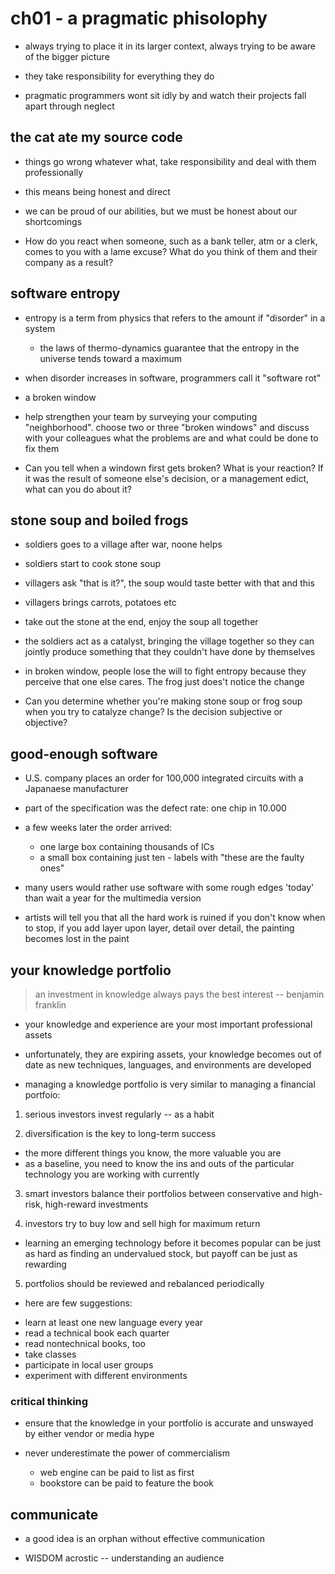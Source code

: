# ch01 - a pragmatic phisolophy

- always trying to place it in its larger context, always trying to be aware of the bigger picture

- they take responsibility for everything they do

- pragmatic programmers wont sit idly by and watch their projects fall apart through neglect

## the cat ate my source code

- things go wrong whatever what, take responsibility and deal with them professionally

- this means being honest and direct

- we can be proud of our abilities, but we must be honest about our shortcomings

* How do you react when someone, such as a bank teller, atm or a clerk, comes to
  you with a lame excuse? What do you think of them and their company as a result?

## software entropy

- entropy is a term from physics that refers to the amount if "disorder" in a system
  - the laws of thermo-dynamics guarantee that the entropy in the universe tends toward a maximum

- when disorder increases in software, programmers call it "software rot"

- a broken window

* help strengthen your team by surveying your computing "neighborhood". choose
  two or three "broken windows" and discuss with your colleagues what the
  problems are and what could be done to fix them

* Can you tell when a windown first gets broken? What is your reaction? If it
  was the result of someone else's decision, or a management edict, what can you
  do about it?

## stone soup and boiled frogs

- soldiers goes to a village after war, noone helps
- soldiers start to cook stone soup
- villagers ask "that is it?", the soup would taste better with that and this
- villagers brings carrots, potatoes etc
- take out the stone at the end, enjoy the soup all together

- the soldiers act as a catalyst, bringing the village together so they can
  jointly produce something that they couldn't have done by themselves

- in broken window, people lose the will to fight entropy because they perceive
  that one else cares. The frog just does't notice the change

* Can you determine whether you're making stone soup or frog soup when you try
  to catalyze change? Is the decision subjective or objective?

## good-enough software

- U.S. company places an order for 100,000 integrated circuits with a Japanaese manufacturer
- part of the specification was the defect rate: one chip in 10.000
- a few weeks later the order arrived:
  - one large box containing thousands of ICs
  - a small box containing just ten - labels with "these are the faulty ones"

- many users would rather use software with some rough edges 'today' than wait a
  year for the multimedia version

- artists will tell you that all the hard work is ruined if you don't know when
  to stop, if you add layer upon layer, detail over detail, the painting becomes
  lost in the paint

## your knowledge portfolio

> an investment in knowledge always pays the best interest -- benjamin franklin

- your knowledge and experience are your most important professional assets

- unfortunately, they are expiring assets, your knowledge becomes out of date as
  new techniques, languages, and environments are developed

- managing a knowledge portfolio is very similar to managing a financial portfoio:

1. serious investors invest regularly -- as a habit

2. diversification is the key to long-term success
  - the more different things you know, the more valuable you are
  - as a baseline, you need to know the ins and outs of the particular technology you are working with currently

3. smart investors balance their portfolios between conservative and high-risk, high-reward investments

4. investors try to buy low and sell high for maximum return
  - learning an emerging technology before it becomes popular can be just as
    hard as finding an undervalued stock, but payoff can be just as rewarding

5. portfolios should be reviewed and rebalanced periodically

- here are few suggestions:

* learn at least one new language every year
* read a technical book each quarter
* read nontechnical books, too
* take classes
* participate in local user groups
* experiment with different environments

### critical thinking

- ensure that the knowledge in your portfolio is accurate and unswayed by either vendor or media hype

- never underestimate the power of commercialism
  - web engine can be paid to list as first
  - bookstore can be paid to feature the book

## communicate

- a good idea is an orphan without effective communication

- WISDOM acrostic -- understanding an audience
